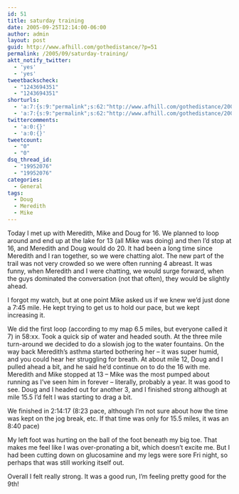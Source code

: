 ```yaml
---
id: 51
title: saturday training
date: 2005-09-25T12:14:00-06:00
author: admin
layout: post
guid: http://www.afhill.com/gothedistance/?p=51
permalink: /2005/09/saturday-training/
aktt_notify_twitter:
  - 'yes'
  - 'yes'
tweetbackscheck:
  - "1243694351"
  - "1243694351"
shorturls:
  - 'a:7:{s:9:"permalink";s:62:"http://www.afhill.com/gothedistance/2005/09/saturday-training/";s:7:"tinyurl";s:25:"http://tinyurl.com/nhysye";s:4:"isgd";s:17:"http://is.gd/JURZ";s:5:"bitly";s:19:"http://bit.ly/DKUxL";s:5:"snipr";s:22:"http://snipr.com/j2yje";s:5:"snurl";s:22:"http://snurl.com/j2yje";s:7:"snipurl";s:24:"http://snipurl.com/j2yje";}'
  - 'a:7:{s:9:"permalink";s:62:"http://www.afhill.com/gothedistance/2005/09/saturday-training/";s:7:"tinyurl";s:25:"http://tinyurl.com/nhysye";s:4:"isgd";s:17:"http://is.gd/JURZ";s:5:"bitly";s:19:"http://bit.ly/DKUxL";s:5:"snipr";s:22:"http://snipr.com/j2yje";s:5:"snurl";s:22:"http://snurl.com/j2yje";s:7:"snipurl";s:24:"http://snipurl.com/j2yje";}'
twittercomments:
  - 'a:0:{}'
  - 'a:0:{}'
tweetcount:
  - "0"
  - "0"
dsq_thread_id:
  - "19952076"
  - "19952076"
categories:
  - General
tags:
  - Doug
  - Meredith
  - Mike
---
```

Today I met up with Meredith, Mike and Doug for 16. We planned to loop around and end up at the lake for 13 (all Mike was doing) and then I&#8217;d stop at 16, and Meredith and Doug would do 20. It had been a long time since Meredith and I ran together, so we were chatting alot. The new part of the trail was not very crowded so we were often running 4 abreast. It was funny, when Meredith and I were chatting, we would surge forward, when the guys dominated the conversation (not that often), they would be slightly ahead. 

I forgot my watch, but at one point Mike asked us if we knew we&#8217;d just done a 7:45 mile. He kept trying to get us to hold our pace, but we kept increasing it.

We did the first loop (according to my map 6.5 miles, but everyone called it 7) in 58:xx. Took a quick sip of water and headed south. At the three mile turn-around we decided to do a slowish jog to the water fountains. On the way back Meredith&#8217;s asthma started bothering her &#8211; it was super humid, and you could hear her struggling for breath. At about mile 12, Doug and I pulled ahead a bit, and he said he&#8217;d continue on to do the 16 with me. Meredith and Mike stopped at 13 &#8211; Mike was the most pumped about running as I&#8217;ve seen him in forever &#8211; literally, probably a year. It was good to see. Doug and I headed out for another 3, and I finished strong although at mile 15.5 I&#8217;d felt I was starting to drag a bit. 

We finished in 2:14:17 (8:23 pace, although I&#8217;m not sure about how the time was kept on the jog break, etc. If that time was only for 15.5 miles, it was an 8:40 pace)

My left foot was hurting on the ball of the foot beneath my big toe. That makes me feel like I was over-pronating a bit, which doesn&#8217;t excite me. But I had been cutting down on glucosamine and my legs were sore Fri night, so perhaps that was still working itself out.

Overall I felt really strong. It was a good run, I&#8217;m feeling pretty good for the 9th!